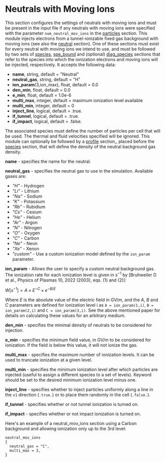 # Neutrals with Moving Ions

This section configures the settings of neutrals with moving ions and must be
present in the input file if any neutrals with moving ions were
specified with the parameter `num_neutral_mov_ions` in the [particles](Particles.md)
section. This module injects electrons from a tunnel-ionizable fixed gas
background with moving ions (see also the [neutral](Neutrals.md) section). One of these
sections must exist for every neutral with moving ions we intend to use,
and must be followed by two sets of [species](Species.md), [spe_bound](Species_Boundary.md) and (optional)
[diag_species](Species_Diagnostics.md) sections that refer to the species into which the ionization electrons
and moving ions will be injected, respectively. It accepts the following data:

- **name**, string, default = "Neutral"
- **neutral_gas**, string, default = "H"
- **ion_param**(3,ion_max), float, default = 0.0
- **den_min**, float, default = 0.0
- **e_min**, float, default = 1.0e-6
- **multi_max**, integer, default = maximum ionization level available
- **multi_min**, integer, default = 0
- **inject_line**, logical, default = .true.
- **if_tunnel**, logical, default = .true.
- **if_impact**, logical, default = .false.

The associated species must define the number of particles per cell that
will be used. The thermal and fluid velocities specified will be
ignored. This module can optionally be followed by a [profile](Profile.md) section,, placed before the [species](Species.md)
section, that will define the density of the neutral background gas
density.

**name** - specifies the name for the neutral.

**neutral_gas** - specifies the neutral gas to use in the simulation.
Available gases are:

- *"H"* - Hydrogen
- *"Li"* - Lithium
- *"Na"* - Sodium
- *"K"* - Potassium
- *"Rb"* - Rubidium
- *"Cs"* - Cesium
- *"He"* - Helium
- *"Ar"* - Argon
- *"N"* - Nitrogen
- *"O"* - Oxygen
- *"C"* - Carbon
- *"Ne"* - Neon
- *"Xe"* - Xenon
- *"custom"* - Use a custom ionization model defined by the `ion_param`
  parameter.

**ion_param** - Allows the user to specify a custom neutral background
gas. The ionization rate for each ionization level is given in $s^{-1}$
by \[Bruhweiler D et al., Physics of Plasmas 10, 2022 (2003), eqs. (1)
and (2)\]:

$W[s^{-1}] = A \times E^{-C} \times e^{-B/E}$

Where $E$ is the absolute value of the electric field in GV/m, and the
$A$, $B$ and $C$ parameters are defined for ionization level i as `A =
ion_param(1,i)`, `B = ion_param(2,i)` and `C = ion_param(3,i)`. See the
above mentioned paper for details on calculating these values for an
arbitrary medium.

**den_min** - specifies the minimal density of neutrals to be considered
for injection.

**e_min** - specifies the minimum field value, in GV/m to be considered
for ionization. If the field is below this value, it will not ionize the
gas.

**multi_max** - specifies the maximum number of ionization levels. It can
be used to truncate ionization at a given level.

**multi_min** - specifies the minimum ionization level after which
particles are injected (useful to assign a different species to a set of
levels).  Keyword should be set to the desired minimum ionization level
minus one.

**inject_line** - specifies whether to inject particles uniformly along a
line in the `x1` direction (`.true.`) or to place them randomly in the cell
(`.false.`).

**if_tunnel** - specifies whether or not tunnel ionization is turned on.

**if_impact** - specifies whether or not impact ionization is turned on.

Here's an example of a neutral_mov_ions section using a Carbon
background and allowing ionization only up to the 3rd level:

```text
neutral_mov_ions
{
  neutral_gas = "C",
  multi_max = 3,
}
```
